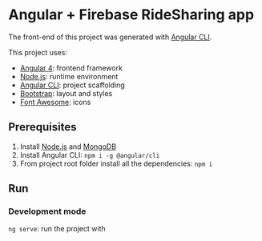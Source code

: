 # Angular + Firebase RideSharing app

The front-end of this project was generated with [Angular CLI](https://github.com/angular/angular-cli).

This project uses:
* [Angular 4](https://angular.io): frontend framework
* [Node.js](https://nodejs.org): runtime environment
* [Angular CLI](https://cli.angular.io): project scaffolding
* [Bootstrap](http://www.getbootstrap.com): layout and styles
* [Font Awesome](http://fontawesome.io): icons

## Prerequisites
1. Install [Node.js](https://nodejs.org) and [MongoDB](https://www.mongodb.com)
2. Install Angular CLI: `npm i -g @angular/cli`
3. From project root folder install all the dependencies: `npm i`

## Run
### Development mode
`ng serve`: run the project with
